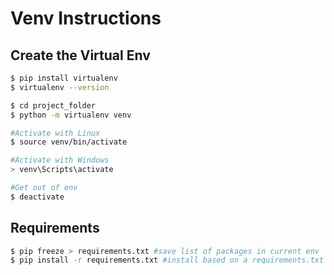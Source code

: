 # Venv Instructions

## Create the Virtual Env

```bash
$ pip install virtualenv
$ virtualenv --version

$ cd project_folder
$ python -m virtualenv venv

#Activate with Linux
$ source venv/bin/activate

#Activate with Windows
> venv\Scripts\activate

#Get out of env
$ deactivate
```

## Requirements
```bash
$ pip freeze > requirements.txt #save list of packages in current env
$ pip install -r requirements.txt #install based on a requirements.txt file
```